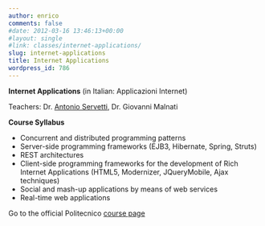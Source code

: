 ```yaml
---
author: enrico
comments: false
#date: 2012-03-16 13:46:13+00:00
#layout: single
#link: classes/internet-applications/
slug: internet-applications
title: Internet Applications
wordpress_id: 786
---
```


**Internet Applications**
(in Italian: Applicazioni Internet)

Teachers: Dr. [Antonio Servetti]({{site.baseurl}}/people/servetti), Dr. Giovanni Malnati

**Course Syllabus**

- Concurrent and distributed programming patterns
- Server-side programming frameworks (EJB3, Hibernate, Spring, Struts)
- REST architectures
- Client-side programming frameworks for the development of Rich Internet Applications (HTML5, Modernizer, JQueryMobile, Ajax techniques)
- Social and mash-up applications by means of web services
- Real-time web applications

Go to the official Politecnico [course page ](https://didattica.polito.it/pls/portal30/sviluppo.guide.visualizza?p_cod_ins=02JGROV&p_a_acc=2013)
